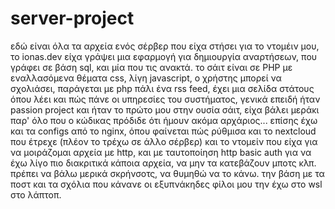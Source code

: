 # server-project
εδώ είναι όλα τα αρχεία ενός σέρβερ που είχα στήσει για το ντομέιν μου, το ionas.dev
είχα γράψει μια εφαρμογή για δημιουργία αναρτήσεων, που γράφει σε βάση sql, και μία
που τις ανακτά. το σάιτ είναι σε PHP με εναλλασόμενα θέματα css, λίγη javascript,
ο χρήστης μπορεί να σχολιάσει, παράγεται με php πάλι ένα rss feed, έχει μια σελίδα
στάτους όπου λέει και πώς πάνε οι υπηρεσίες του συστήματος, γενικά επειδή
ήταν passion project και ήταν το πρώτο μου στην ουσία σάιτ, είχα βάλει μεράκι
παρ' όλο που ο κώδικας πρόδιδε ότι ήμουν ακόμα αρχάριος... επίσης έχω και τα configs
από το nginx, όπου φαίνεται πώς ρύθμισα και το nextcloud που έτρεχε (πλέον το τρέχω
σε άλλο σέρβερ) και το ντομείν που είχα για να μοιράζομαι αρχεία με http, και με
ταυτοποίηση http basic auth για να έχω λίγο πιο διακριτικά κάποια αρχεία, να μην
τα κατεβάζουν μποτς κλπ. πρέπει να βάλω μερικά σκρήνσοτς, να θυμηθώ να το κάνω.
την βάση με τα ποστ και τα σχόλια που κάνανε οι εξυπνάκηδες φίλοι μου την έχω στο
wsl στο λάπτοπ.